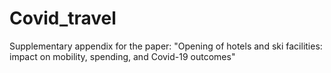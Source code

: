 # Covid_travel
Supplementary appendix for the paper: "Opening of hotels and ski facilities: impact on mobility, spending, and Covid-19 outcomes"
